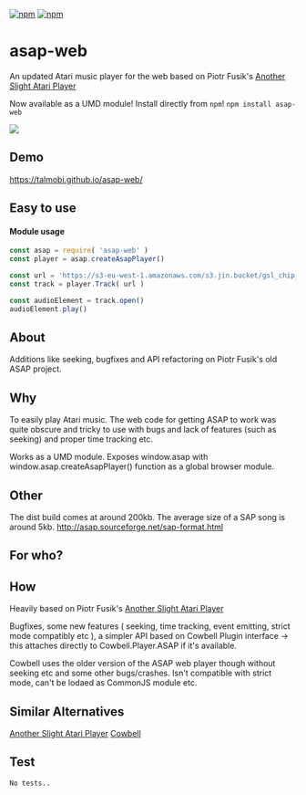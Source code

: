 [![npm](https://img.shields.io/npm/v/asap-web.svg?maxAge=3600&style=flat-square)](https://www.npmjs.com/package/asap-web)
[![npm](https://img.shields.io/npm/l/asap-web.svg?maxAge=3600&style=flat-square)](https://github.com/talmobi/asap-web/blob/master/LICENSE)

# asap-web
An updated Atari music player for the web based on Piotr Fusik's [Another Slight Atari Player](http://asap.sourceforge.net)

Now available as a UMD module! Install directly from `npm`! `npm install asap-web`

![](https://i.imgur.com/01DY6rX.png)

## Demo
https://talmobi.github.io/asap-web/

## Easy to use

#### Module usage
```javascript
const asap = require( 'asap-web' )
const player = asap.createAsapPlayer()

const url = 'https://s3-eu-west-1.amazonaws.com/s3.jin.bucket/gsl_chip_archive/Grayscale/DrillDance.sap'
const track = player.Track( url )

const audioElement = track.open()
audioElement.play()
```

## About
Additions like seeking, bugfixes and API refactoring on Piotr Fusik's old ASAP project.

## Why
To easily play Atari music. The web code for getting ASAP to work was quite obscure and tricky to use with bugs and lack of features (such as seeking) and
proper time tracking etc.

Works as a UMD module. Exposes window.asap with window.asap.createAsapPlayer() function as a global browser module.

## Other
The dist build comes at around 200kb. The average size of a SAP song is around 5kb.
http://asap.sourceforge.net/sap-format.html

## For who?

## How
Heavily based on Piotr Fusik's [Another Slight Atari Player](http://asap.sourceforge.net)

Bugfixes, some new features ( seeking, time tracking, event emitting, strict mode compatibly etc ), a simpler API based on Cowbell Plugin interface -> this attaches directly to Cowbell.Player.ASAP if it's available.

Cowbell uses the older version of the ASAP web player though without seeking etc and some other bugs/crashes. Isn't compatible with strict mode, can't be lodaed as CommonJS module etc.

## Similar Alternatives
[Another Slight Atari Player](http://asap.sourceforge.net)
[Cowbell](https://github.com/demozoo/cowbell)

## Test
```
No tests..
```
